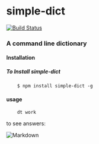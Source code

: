 # simple-dict
[![Build Status](https://travis-ci.org/ichengde/dict.svg?branch=master)](https://travis-ci.org/ichengde/dict)
### A command line dictionary


#### Installation
##### To Install simple-dict
```
    $ npm install simple-dict -g
```
#### usage
```
    dt work
```
to see answers:

![Markdown](http://i1.buimg.com/1949/d29512097b49daad.png)
